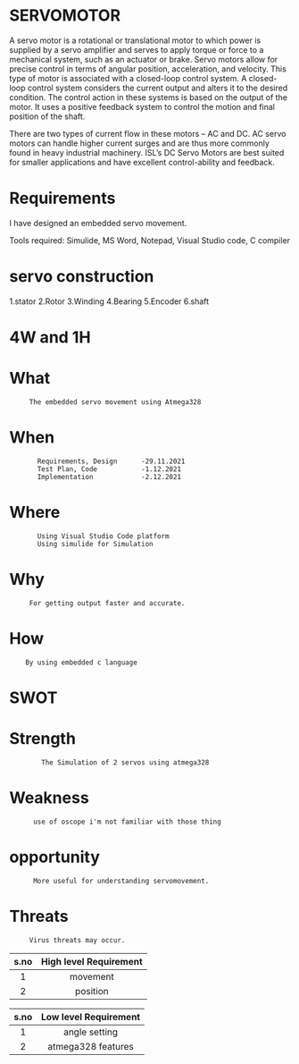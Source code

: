 # SERVOMOTOR
A servo motor is a rotational or translational motor to which power is supplied by a servo amplifier and serves to apply torque or force to a mechanical system, such as an actuator or brake. Servo motors allow for precise control in terms of angular position, acceleration, and velocity. This type of motor is associated with a closed-loop control system. A closed-loop control system considers the current output and alters it to the desired condition. The control action in these systems is based on the output of the motor. It uses a positive feedback system to control the motion and final position of the shaft.

There are two types of current flow in these motors – AC and DC. AC servo motors can handle higher current surges and are thus more commonly found in heavy industrial machinery. ISL’s DC Servo Motors are best suited for smaller applications and have excellent control-ability and feedback.

# Requirements
I have designed an embedded servo movement.

Tools required: Simulide, MS Word, Notepad, Visual Studio code, C compiler

# servo construction
1.stator
2.Rotor 
3.Winding 
4.Bearing
5.Encoder 
6.shaft

# 4W and 1H
# What
         The embedded servo movement using Atmega328
# When
           Requirements, Design      -29.11.2021
           Test Plan, Code           -1.12.2021
           Implementation            -2.12.2021
# Where
           Using Visual Studio Code platform
           Using simulide for Simulation
# Why
         For getting output faster and accurate.
# How
        By using embedded c language
# SWOT
# Strength
            The Simulation of 2 servos using atmega328
# Weakness
          use of oscope i'm not familiar with those thing
# opportunity
          More useful for understanding servomovement.
# Threats
         Virus threats may occur.
|s.no	|High level Requirement|
| :---:|:---:|
|1|	movement|
|2	|position|

|s.no|	Low level Requirement|
|:---:|:---:|
|1|	angle setting|
|2|	atmega328 features|